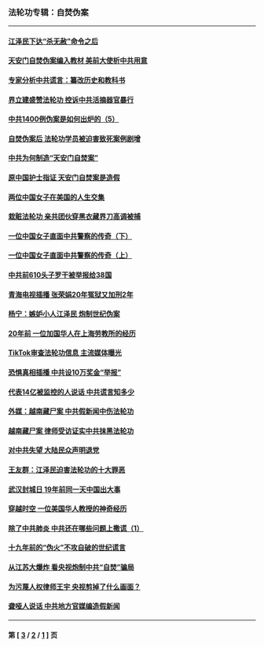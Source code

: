 ### 法轮功专辑：自焚伪案
---
#### [江泽民下达“杀无赦”命令之后](../../pages/nf5562/n13878084.md?04190430) 
#### [天安门自焚伪案编入教材 美前大使析中共用意](../../pages/nf5562/n13791932.md?04190430) 
#### [专家分析中共谎言：纂改历史和教科书](../../pages/nf5562/n13781542.md?04190430) 
#### [界立建盛赞法轮功 控诉中共活摘器官暴行](../../pages/nf5562/n13781971.md?04190430) 
#### [中共1400例伪案是如何出炉的（5）](../../pages/nf5562/n13226831.md?04190430) 
#### [自焚伪案后 法轮功学员被迫害致死案例剧增](../../pages/nf5562/n13190600.md?04190430) 
#### [中共为何制造“天安门自焚案”](../../pages/nf5562/n13183270.md?04190430) 
#### [原中国护士指证 天安门自焚案是造假](../../pages/nf5562/n13172289.md?04190430) 
#### [两位中国女子在美国的人生交集](../../pages/nf5562/n13156138.md?04190430) 
#### [栽赃法轮功 亲共团伙穿黑衣藏界刀高调被捕](../../pages/nf5562/n13073780.md?04190430) 
#### [一位中国女子直面中共警察的传奇（下）](../../pages/nf5562/n12989706.md?04190430) 
#### [一位中国女子直面中共警察的传奇（上）](../../pages/nf5562/n12985072.md?04190430) 
#### [中共前610头子罗干被举报给38国](../../pages/nf5562/n12975419.md?04190430) 
#### [青海电视插播 张荣娟20年冤狱又加刑2年](../../pages/nf5562/n12738166.md?04190430) 
#### [杨宁：嫉妒小人江泽民 炮制世纪伪案](../../pages/nf5562/n12724108.md?04190430) 
#### [20年前 一位加国华人在上海劳教所的经历](../../pages/nf5562/n12707932.md?04190430) 
#### [TikTok审查法轮功信息 主流媒体曝光](../../pages/nf5562/n12362336.md?04190430) 
#### [恐惧真相插播 中共设10万奖金“举报”](../../pages/nf5562/n12306396.md?04190430) 
#### [代表14亿被监控的人说话 中共谎言知多少](../../pages/nf5562/n12297484.md?04190430) 
#### [外媒：越南藏尸案 中共假新闻中伤法轮功](../../pages/nf5562/n12264411.md?04190430) 
#### [越南藏尸案 律师受访证实中共抹黑法轮功](../../pages/nf5562/n12261878.md?04190430) 
#### [对中共失望 大陆民众声明退党](../../pages/nf5562/n12187315.md?04190430) 
#### [王友群：江泽民迫害法轮功的十大罪恶](../../pages/nf5562/n12169074.md?04190430) 
#### [武汉封城日 19年前同一天中国出大事](../../pages/nf5562/n12150901.md?04190430) 
#### [穿越时空  一位美国华人教授的神奇经历](../../pages/nf5562/n12097460.md?04190430) 
#### [除了中共肺炎 中共还在哪些问题上撒谎（1）](../../pages/nf5562/n11955770.md?04190430) 
#### [十九年前的“伪火”不攻自破的世纪谎言](../../pages/nf5562/n11813238.md?04190430) 
#### [从江苏大爆炸 看央视炮制中共“自焚”骗局](../../pages/nf5562/n11140275.md?04190430) 
#### [为污蔑人权律师王宇 央视剪掉了什么画面？](../../pages/nf5562/n11130142.md?04190430) 
#### [聋哑人说话 中共地方官媒编造假新闻](../../pages/nf5562/n11006067.md?04190430) 

---
#### 第 [ [3](./3.md?04190430) / [2](./2.md?04190430) / [1](./1.md?04190430) ] 页

